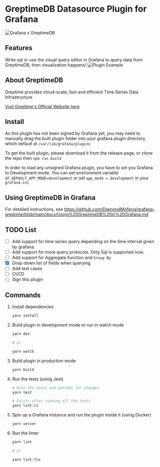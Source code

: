 # GreptimeDB Datasource Plugin for Grafana

![Grafana x GreptimeDB](https://blog.mofengfeng.com/wp-content/uploads/2022/11/plugin_transparent.png)

## Features

Write sql or use the visual query editor in Grafana to query data from GreptimeDB, then visualization happens!
![Plugin Example](https://blog.mofengfeng.com/wp-content/uploads/2022/11/pluginExample.png)

## About GreptimeDB

Greptime provides cloud-scale, fast and efficient Time Series Data Infrastructure

[Visit Greptime's Official Website here](https://www.greptime.com/)

## Install 

As this plugin has not been signed by Grafana yet, you may need to manually drag the built plugin folder into your grafana plugin directory, which default at `/var/lib/grafana/plugins`

To get the built plugin, please download it from the release page, or clone the repo then `npm run build`

In order to load any unsigned Grafana plugin, you have to set you Grafana to Development mode. You can set environment variable `GF_DEFAULT_APP_MODE=development` or set `app_mode = development` in your `grafana.ini`

## Using GreptimeDB in Grafana

For detailed instructions, see https://github.com/DiamondMofeng/grafana-greptime/blob/main/docs/Using%20GreptimeDB%20in%20Grafana.md

## TODO List

- [ ] Add support for time series query depending on the time interval given by grafana.
- [ ] Add support for more query protocols. Only Sql is supported now.
- [ ] Add support for Aggregate function and `Group By`
- [x] Drop-down list of fields when querying
- [ ] Add test cases
- [ ] CI/CD
- [ ] Sign this plugin

## Commands

1. Install dependencies

   ```bash
   yarn install
   ```

2. Build plugin in development mode or run in watch mode

   ```bash
   yarn dev

   # or

   yarn watch
   ```

3. Build plugin in production mode

   ```bash
   yarn build
   ```

4. Run the tests (using Jest)

   ```bash
   # Runs the tests and watches for changes
   yarn test
   
   # Exists after running all the tests
   yarn lint:ci
   ```

5. Spin up a Grafana instance and run the plugin inside it (using Docker)

   ```bash
   yarn server
   ```

6. Run the linter

   ```bash
   yarn lint
   
   # or

   yarn lint:fix
   ```

